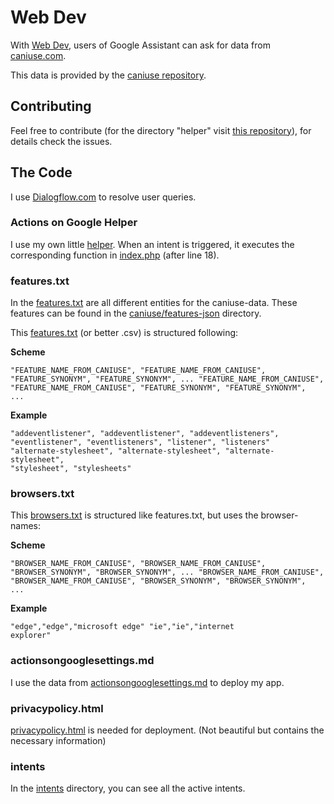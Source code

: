 # Web Dev
With [Web Dev](https://assistant.google.com/services/a/id/6e3b4b0d7d1aebde/), users of Google Assistant can ask for data from [caniuse.com](https://caniuse.com).

This data is provided by the [caniuse repository](https://github.com/Fyrd/caniuse).


## Contributing
Feel free to contribute (for the directory "helper" visit [this repository](https://github.com/richtepa/google_assistant-api.ai-php_helper)), for details check the issues.


## The Code
I use [Dialogflow.com](https://dialogflow.com) to resolve user queries.


### Actions on Google Helper
I use my own little [helper](https://github.com/richtepa/google_assistant-api.ai-php_helper). When an intent is triggered, it executes the corresponding function in [index.php](index.php) (after line 18).


### features.txt
In the [features.txt](features.txt) are all different entities for the caniuse-data. These features can be found in the [caniuse/features-json](https://github.com/Fyrd/caniuse/tree/master/features-json) directory.

This [features.txt](features.txt) (or better .csv) is structured following:

**Scheme**

<CODE>"FEATURE_NAME_FROM_CANIUSE", "FEATURE_NAME_FROM_CANIUSE", "FEATURE_SYNONYM", "FEATURE_SYNONYM", ...
"FEATURE_NAME_FROM_CANIUSE", "FEATURE_NAME_FROM_CANIUSE", "FEATURE_SYNONYM", "FEATURE_SYNONYM", ...</CODE>

**Example**

<CODE>"addeventlistener", "addeventlistener", "addeventlisteners", "eventlistener", "eventlisteners", "listener", "listeners"
"alternate-stylesheet", "alternate-stylesheet", "alternate-stylesheet", "stylesheet", "stylesheets"</CODE>


### browsers.txt

This [browsers.txt](browsers.txt) is structured like features.txt, but uses the browser-names:

**Scheme**

<CODE>"BROWSER_NAME_FROM_CANIUSE", "BROWSER_NAME_FROM_CANIUSE", "BROWSER_SYNONYM", "BROWSER_SYNONYM", ...
"BROWSER_NAME_FROM_CANIUSE", "BROWSER_NAME_FROM_CANIUSE", "BROWSER_SYNONYM", "BROWSER_SYNONYM", ...</CODE>

**Example**

<CODE>"edge","edge","microsoft edge"
"ie","ie","internet explorer"</CODE>


### actionsongooglesettings.md
I use the data from [actionsongooglesettings.md](actionsongooglesettings.md) to deploy my app.


### privacypolicy.html
[privacypolicy.html](privacypolicy.html) is needed for deployment. (Not beautiful but contains the necessary information)

### intents
In the [intents](intents) directory, you can see all the active intents.
